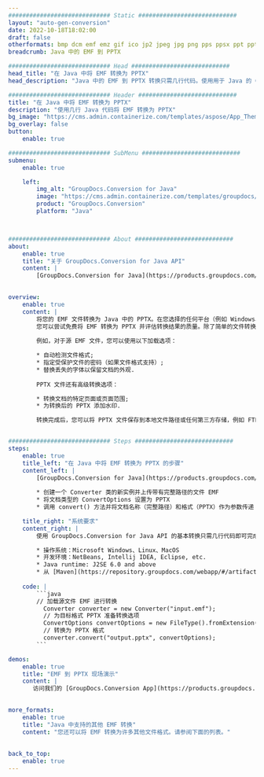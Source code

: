 ```yaml
---
############################# Static ############################
layout: "auto-gen-conversion"
date: 2022-10-18T18:02:00
draft: false
otherformats: bmp dcm emf emz gif ico jp2 jpeg jpg png pps ppsx ppt pptx psb psd svg svgz tga tif tiff webp wmf wmz
breadcrumb: Java 中的 EMF 到 PPTX

############################# Head ############################
head_title: "在 Java 中将 EMF 转换为 PPTX"
head_description: "Java 中的 EMF 到 PPTX 转换只需几行代码。使用用于 Java 的 GroupDocs 文档转换 API 转换 160 多种文件格式"

############################# Header ############################
title: "在 Java 中将 EMF 转换为 PPTX"
description: "使用几行 Java 代码将 EMF 转换为 PPTX"
bg_image: "https://cms.admin.containerize.com/templates/aspose/App_Themes/V3/images/bg/header1.png"
bg_overlay: false
button:
    enable: true

############################# SubMenu ############################
submenu:
    enable: true

    left:
        img_alt: "GroupDocs.Conversion for Java"
        image: "https://cms.admin.containerize.com/templates/groupdocs/images/product-logos/90x90-noborder/groupdocs-conversion-java.png"
        product: "GroupDocs.Conversion"
        platform: "Java"



############################# About ############################
about:
    enable: true
    title: "关于 GroupDocs.Conversion for Java API"
    content: |
        [GroupDocs.Conversion for Java](https://products.groupdocs.com/conversion/java/) 是一种高级文件格式转换 API，用于在 Microsoft Office、OpenDocument、PDF、HTML、电子邮件、CAD 等流行图像和文档格式之间进行转换。只需几行代码即可完成更多工作。本机 API 会自动检测原始文档的格式，并提供许多选项来自定义转换后的文档。除了从文档中提取信息的功能外，它还默认支持将转换结果缓存到本地磁盘。但是，任何类型的缓存存储都可以通过实施适当的接口来支持 - Amazon S3、Dropbox、Google Drive、Windows Azure、Reddis 或任何其他接口。
    

overview:
    enable: true
    content: |
        将您的 EMF 文件转换为 Java 中的 PPTX。在您选择的任何平台（例如 Windows、Linux、macOS）上，只需几行 Java 代码。
        您可以尝试免费将 EMF 转换为 PPTX 并评估转换结果的质量。除了简单的文件转换脚本外，您还可以尝试更复杂的选项来加载 EMF 源文件并存储 PPTX 输出。 
        
        例如，对于源 EMF 文件，您可以使用以下加载选项：

        * 自动检测文件格式;
        * 指定受保护文件的密码（如果文件格式支持）;
        * 替换丢失的字体以保留文档的外观.
        
        PPTX 文件还有高级转换选项：

        * 转换文档的特定页面或页面范围;
        * 为转换后的 PPTX 添加水印.

        转换完成后，您可以将 PPTX 文件保存到本地文件路径或任何第三方存储，例如 FTP、Amazon S3、Google Drive、Dropbox 等。请注意 - 转换 EMF到 PPTX，您不需要安装任何额外的软件，例如 MS Office、Open Office、Adobe Acrobat Reader 等。


############################# Steps ############################
steps:
    enable: true
    title_left: "在 Java 中将 EMF 转换为 PPTX 的步骤"
    content_left: |
        [GroupDocs.Conversion for Java](https://products.groupdocs.com/conversion/java/) 允许开发人员使用几行代码轻松地将 EMF 文件转换为 PPTX。
        
        * 创建一个 Converter 类的新实例并上传带有完整路径的文件 EMF
        * 将文档类型的 ConvertOptions 设置为 PPTX
        * 调用 convert() 方法并将文档名称（完整路径）和格式（PPTX）作为参数传递

    title_right: "系统要求"
    content_right: |
        使用 GroupDocs.Conversion for Java API 的基本转换只需几行代码即可完成。所有主要平台和操作系统都支持我们的 API。在执行以下代码之前，请确保您的系统上安装了以下先决条件。

        * 操作系统：Microsoft Windows、Linux、MacOS
        * 开发环境：NetBeans, Intellij IDEA, Eclipse, etc.
        * Java runtime: J2SE 6.0 and above
        * 从 [Maven](https://repository.groupdocs.com/webapp/#/artifacts/browse/tree/General/repo/com/groupdocs/groupdocs-conversion) 获取最新的 GroupDocs.Conversion for Java
         
    code: |
        ```java    
        // 加载源文件 EMF 进行转换
          Converter converter = new Converter("input.emf");
          // 为目标格式 PPTX 准备转换选项
          ConvertOptions convertOptions = new FileType().fromExtension("pptx").getConvertOptions();
          // 转换为 PPTX 格式
          converter.convert("output.pptx", convertOptions);
        ```

demos:
    enable: true
    title: "EMF 到 PPTX 现场演示"
    content: |
       访问我们的 [GroupDocs.Conversion App](https://products.groupdocs.app/conversion/family) 网站并立即尝试 EMF 到 PPTX 转换。免费演示具有以下好处
          

more_formats:
    enable: true
    title: "Java 中支持的其他 EMF 转换"
    content: "您还可以将 EMF 转换为许多其他文件格式。请参阅下面的列表。"
       
       
back_to_top:
    enable: true
---
```

